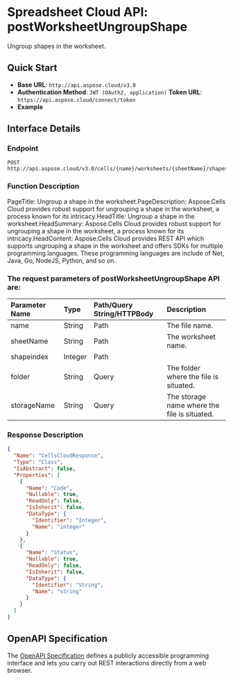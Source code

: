 # **Spreadsheet Cloud API: postWorksheetUngroupShape**

Ungroup shapes in the worksheet. 


## **Quick Start**

- **Base URL**: `http://api.aspose.cloud/v3.0`
- **Authentication Method**: `JWT (OAuth2, application)`  **Token URL**: `https://api.aspose.cloud/connect/token`
- **Example** 

## **Interface Details**

### **Endpoint** 

```
POST http://api.aspose.cloud/v3.0/cells/{name}/worksheets/{sheetName}/shapes/{shapeindex}/ungroup
```
### **Function Description**
PageTitle: Ungroup a shape in the worksheet.PageDescription: Aspose.Cells Cloud provides robust support for ungrouping a shape in the worksheet, a process known for its intricacy.HeadTitle: Ungroup a shape in the worksheet.HeadSummary: Aspose.Cells Cloud provides robust support for ungrouping a shape in the worksheet, a process known for its intricacy.HeadContent: Aspose.Cells Cloud provides REST API which supports ungrouping a shape in the worksheet and offers SDKs for multiple programming languages. These programming languages are include of Net, Java, Go, NodeJS, Python, and so on.

### The request parameters of **postWorksheetUngroupShape** API are: 

| Parameter Name | Type | Path/Query String/HTTPBody | Description | 
| :- | :- | :- |:- | 
|name|String|Path|The file name.|
|sheetName|String|Path|The worksheet name.|
|shapeindex|Integer|Path||
|folder|String|Query|The folder where the file is situated.|
|storageName|String|Query|The storage name where the file is situated.|

### **Response Description**
```json
{
  "Name": "CellsCloudResponse",
  "Type": "Class",
  "IsAbstract": false,
  "Properties": [
    {
      "Name": "Code",
      "Nullable": true,
      "ReadOnly": false,
      "IsInherit": false,
      "DataType": {
        "Identifier": "Integer",
        "Name": "integer"
      }
    },
    {
      "Name": "Status",
      "Nullable": true,
      "ReadOnly": false,
      "IsInherit": false,
      "DataType": {
        "Identifier": "String",
        "Name": "string"
      }
    }
  ]
}
```


## OpenAPI Specification

The [OpenAPI Specification](https://reference.aspose.cloud/cells/#/ShapesController/PostWorksheetUngroupShape) defines a publicly accessible programming interface and lets you carry out REST interactions directly from a web browser.
